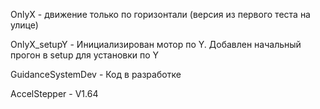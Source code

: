 OnlyX - движение только по горизонтали (версия из первого теста на улице)

OnlyX_setupY - Инициализирован мотор по Y. Добавлен начальный прогон в setup для установки по Y

GuidanceSystemDev - Код в разработке

AccelStepper - V1.64
